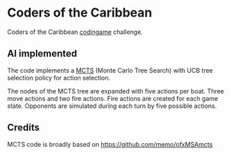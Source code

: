# Coders of the Caribbean
Coders of the Caribbean  [codingame](https://www.codingame.com/)  challenge.



## AI implemented

The code implements a [MCTS](https://en.wikipedia.org/wiki/Monte_Carlo_tree_search) (Monte Carlo Tree Search) with UCB tree selection policy for action selection.

The nodes of the MCTS tree are expanded with five actions per boat. Three move actions and two fire actions. Fire actions are created for each game state.
Opponents are simulated during each turn by five possible actions.

## Credits

MCTS code is broadly based on https://github.com/memo/ofxMSAmcts


